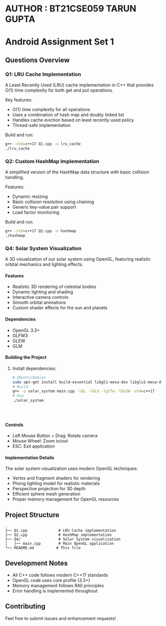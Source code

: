 # AUTHOR : BT21CSE059 TARUN GUPTA 
# Android Assignment Set 1


## Questions Overview

### Q1: LRU Cache Implementation
A Least Recently Used (LRU) cache implementation in C++ that provides O(1) time complexity for both get and put operations.

Key features:
- O(1) time complexity for all operations
- Uses a combination of hash map and doubly linked list
- Handles cache eviction based on least recently used policy
- Thread-safe implementation

Build and run:
```bash
g++ -std=c++17 Q1.cpp -o lru_cache
./lru_cache
```

### Q2: Custom HashMap Implementation
A simplified version of the HashMap data structure with basic collision handling.

Features:
- Dynamic resizing
- Basic collision resolution using chaining
- Generic key-value pair support
- Load factor monitoring

Build and run:
```bash
g++ -std=c++17 Q2.cpp -o hashmap
./hashmap
```

### Q4: Solar System Visualization
A 3D visualization of our solar system using OpenGL, featuring realistic orbital mechanics and lighting effects.

#### Features
- Realistic 3D rendering of celestial bodies
- Dynamic lighting and shading
- Interactive camera controls
- Smooth orbital animations
- Custom shader effects for the sun and planets

#### Dependencies
- OpenGL 3.3+
- GLFW3
- GLEW
- GLM

#### Building the Project
1. Install dependencies:
   ```bash
   # Ubuntu/Debian
   sudo apt-get install build-essential libgl1-mesa-dev libglu1-mesa-dev libglfw3-dev libglew-dev
   # Build
   g++ -o solar_system main.cpp -lGL -lGLU -lglfw -lGLEW -std=c++17
   # Run
   ./solar_system





#### Controls
- Left Mouse Button + Drag: Rotate camera
- Mouse Wheel: Zoom in/out
- ESC: Exit application

#### Implementation Details
The solar system visualization uses modern OpenGL techniques:
- Vertex and fragment shaders for rendering
- Phong lighting model for realistic materials
- Perspective projection for 3D depth
- Efficient sphere mesh generation
- Proper memory management for OpenGL resources

## Project Structure
```
.
├── Q1.cpp              # LRU Cache implementation
├── Q2.cpp              # HashMap implementation
├── Q4/                 # Solar System visualization
│   ├── main.cpp        # Main OpenGL application 
└── README.md          # This file
```

## Development Notes
- All C++ code follows modern C++17 standards
- OpenGL code uses core profile (3.3+)
- Memory management follows RAII principles
- Error handling is implemented throughout

## Contributing
Feel free to submit issues and enhancement requests!

